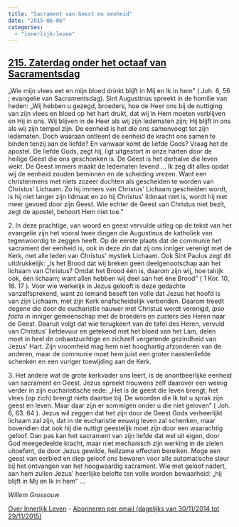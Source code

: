 ```yaml
---
title: "Sacrament van Geest en eenheid"
date: "2015-06-06"
categories: 
  - "innerlijk-leven"
---
```


## [215\. Zaterdag onder het octaaf van Sacramentsdag](http://ift.tt/1HRcooQ)

„Wie mijn vlees eet en mijn bloed drinkt blijft in Mij en Ik in hem” ( Joh. 6, 56 ; evangelie van Sacramentsdag). Sint Augustinus spreekt in de homilie van heden: „Wij hebben u gezegd, broeders, hoe de Heer ons bij de nuttiging van zijn vlees en bloed op het hart drukt, dat wij in Hem moeten verblijven en Hij in ons. Wij blijven in de Heer als wij zijn ledematen zijn; Hij blijft in ons als wij zijn tempel zijn. De eenheid is het die ons samenvoegt tot zijn ledematen. Doch waaraan ontleent de eenheid de kracht ons samen te binden tenzij aan de liefde? En vanwaar komt de liefde Gods? Vraag het de apostel. De liefde Gods, zegt hij, ligt uitgestort in onze harten door de heilige Geest die ons geschonken is. De Geest is het derhalve die leven wekt. De Geest immers maakt de ledematen levend … Ik zeg dit alles opdat wij de eenheid zouden beminnen en de scheiding vrezen. Want een christenmens met niets zozeer duchten als gescheiden te worden van Christus' Lichaam. Zo hij immers van Christus' Lichaam gescheiden wordt, is hij niet langer zijn lidmaat en zo hij Christus' lidmaat niet is, wordt hij niet meer gevoed door zijn Geest. Wie echter de Geest van Christus niet bezit, zegt de apostel, behoort Hem niet toe.”

2\. In deze prachtige, van woord en geest vervulde uitleg op de tekst van het evangelie zijn het vooral twee dingen die Augustinus de katholiek van tegenwoordig te zeggen heeft. Op de eerste plaats dat de communie het sacrament der eenheid is, ook in deze zin dat zij ons inniger verenigt met de Kerk, met alle leden van Christus' mystiek Lichaam. Ook Sint Paulus zegt dit uitdrukkelijk: „Is het Brood dat wij breken geen deelgenootschap aan het lichaam van Christus? Omdat het Brood één is, daarom zijn wij, hoe talrijk ook, één lichaam; want allen hebben wij deel aan het éne Brood” ( 1 Kor. 10, 16. 17 ). Voor wie werkelijk in Jezus gelooft is deze gedachte vanzelfsprekend, want zo iemand beseft ten volle dat Jezus het hoofd is van zijn Lichaam, met zijn Kerk onafscheidelijk verbonden. Daarom treedt degene die door de eucharistie nauwer met Christus wordt verenigd, _ipso facto_ in inniger gemeenschap met de broeders en zusters des Heren naar de Geest. Daaruit volgt dat wie terugkeert van de tafel des Heren, vervuld van Christus' liefdevuur en getekend met het bloed van het Lam, delen moet in heel de onbaatzuchtige en zichzelf vergetende gezindheid van Jezus' Hart. Zijn vroomheid mag hem niet hooghartig afzonderen van de anderen, maar de communie moet hem juist een groter naastenliefde schenken en een vuriger toewijding aan de Kerk.

3\. Het andere wat de grote kerkvader ons leert, is de onontbeerlijke eenheid van sacrament en Geest. Jezus spreekt trouwens zelf daarover een weinig verder in zijn eucharistische rede: „Het is de geest die leven brengt, het vlees (op zich) brengt niets daartoe bij. De woorden die Ik tot u sprak zijn geest en leven. Maar daar zijn er sommigen onder u die niet geloven” ( Joh. 6, 63. 64 ). Jezus wil zeggen dat het zijn door de Geest Gods verheerlijkt lichaam zal zijn, dat in de eucharistie eeuwig leven zal schenken, maar bovendien dat ook hij die nuttigt geestelijk moet zijn door een waarachtig geloof. Dan pas kan het sacrament van zijn liefde dat wel uit eigen, door God meegedeelde kracht, maar niet mechanisch zijn werking in de zielen uitoefent, de door Jezus gewilde, heilzame effecten bereiken. Moge een geest van eerbied en diep geloof ons bewaren voor alle automatische sleur bij het ontvangen van het hoogwaardig sacrament. Wie met geloof nadert, aan hem zullen Jezus' heerlijke belofte ten volle worden bewaarheid: „hij blijft in Mij en Ik in hem” …

_Willem Grossouw_

[Over Innerlijk Leven](http://ift.tt/1y6X5mY) - [Abonneren per email (dagelijks van 30/11/2014 tot 29/11/2015)](http://eepurl.com/9P3DT)
